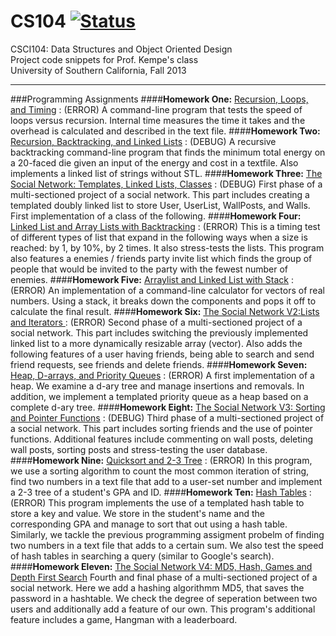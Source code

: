 CS104 [![Status](https://rawgit.com/bryan/bryan.github.io/master/images/inactive.svg)](#)
=====
CSCI104: Data Structures and Object Oriented Design <br>
Project code snippets for Prof. Kempe's class <br>
University of Southern California, Fall 2013 

------
###Programming Assignments
####**Homework One:** [Recursion, Loops, and Timing][1] : (ERROR)
A command-line program that tests the speed of loops versus recursion. Internal time measures the time it takes and the overhead is calculated and described in the text file.
####**Homework Two:** [Recursion, Backtracking, and Linked Lists][2] : (DEBUG)
A recursive backtracking command-line program that finds the minimum total energy on a 20-faced die given an input of the energy and cost in a textfile. Also implements a linked list of strings without STL.
####**Homework Three:** [The Social Network: Templates, Linked Lists, Classes][3] : (DEBUG)
First phase of a multi-sectioned project of a social network. This part includes creating a templated doubly linked list to store User, UserList, WallPosts, and Walls. First implementation of a class of the following. 
####**Homework Four:** [Linked List and Array Lists with Backtracking][4] : (ERROR)
This is a timing test of different types of list that expand in the following ways when a size is reached: by 1, by 10%, by 2 times. It also stress-tests the lists. This program also features a enemies / friends party invite list which finds the group of people that would be invited to the party with the fewest number of enemies.
####**Homework Five:** [Arraylist and Linked List with Stack][5] : (ERROR)
An implementation of a command-line calculator for vectors of real numbers. Using a stack, it breaks down the components and pops it off to calculate the final result.
####**Homework Six:** [The Social Network V2:Lists and Iterators ][6] : (ERROR)
Second phase of a multi-sectioned project of a social network. This part includes switching the previously implemented linked list to a more dynamically resizable array (vector). Also adds the following features of a user having friends, being able to search and send friend requests, see friends and delete friends.
####**Homework Seven:** [Heap, D-arrays, and Priority Queues][7] : (ERROR)
A first implementation of a heap. We examine a d-ary tree and manage insertions and removals. In addition, we implement a templated priority queue as a heap based on a complete d-ary tree.
####**Homework Eight:** [The Social Network V3: Sorting and Pointer Functions][8] : (DEBUG)
Third phase of a multi-sectioned project of a social network. This part includes sorting friends and the use of pointer functions. Additional features include commenting on wall posts, deleting wall posts, sorting posts and stress-testing the user database.
####**Homework Nine:** [Quicksort and 2-3 Tree][9] : (ERROR)
In this program, we use a sorting algorithm to count the most common iteration of string, find two numbers in a text file that add to a user-set number and implement a 2-3 tree of a student's GPA and ID. 
####**Homework Ten:** [Hash Tables][10] : (ERROR)
This program implements the use of a templated hash table to store a key and value. We store in the student's name and the corresponding GPA and manage to sort that out using a hash table. Similarly, we tackle the previous programming assigment probelm of finding two numbers in a text file that adds to a certain sum. We also test the speed of hash tables in searching a query (similar to Google's search).
####**Homework Eleven:** [The Social Network V4: MD5, Hash, Games and Depth First Search][11]
Fourth and final phase of a multi-sectioned project of a social network. Here we add a hashing algorithmm MD5, that saves the password in a hashtable. We check the degree of seperation between two users and additionally add a feature of our own. This program's additional feature includes a game, Hangman with a leaderboard.

[1]: https://github.com/bryan/CS104/tree/master/HW1
[2]: https://github.com/bryan/CS104/tree/master/HW2
[3]: https://github.com/bryan/CS104/tree/master/HW3
[4]: https://github.com/bryan/CS104/tree/master/HW4
[5]: https://github.com/bryan/CS104/tree/master/HW5
[6]: https://github.com/bryan/CS104/tree/master/HW6
[7]: https://github.com/bryan/CS104/tree/master/HW7
[8]: https://github.com/bryan/CS104/tree/master/HW8
[9]: https://github.com/bryan/CS104/tree/master/HW9
[10]: https://github.com/bryan/CS104/tree/master/HW10
[11]: https://github.com/bryan/CS104/tree/master/HW11